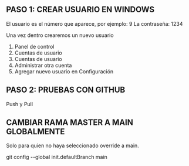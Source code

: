 ## PASO 1: CREAR USUARIO EN WINDOWS

El usuario es el número que aparece,
por ejemplo: 9
La contraseña: 1234

Una vez dentro crearemos un nuevo usuario

1. Panel de control
2. Cuentas de usuario
3. Cuentas de usuario 
4. Administrar otra cuenta
5. Agregar nuevo usuario en Configuración

## PASO 2: PRUEBAS CON GITHUB

Push y Pull

## CAMBIAR RAMA MASTER A MAIN GLOBALMENTE

Solo para quien no haya seleccionado override a main.

git config --global init.defaultBranch main
